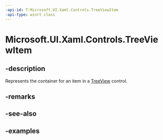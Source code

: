 ```yaml
---
-api-id: T:Microsoft.UI.Xaml.Controls.TreeViewItem
-api-type: winrt class
---
```


<!-- Class syntax.
public class TreeViewItem : ListViewItem, ListViewItem
-->

# Microsoft.UI.Xaml.Controls.TreeViewItem

## -description

Represents the container for an item in a [TreeView](treeview.md) control.

## -remarks

## -see-also

## -examples

